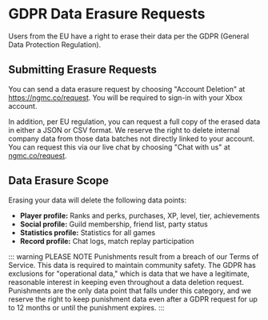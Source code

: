 # GDPR Data Erasure Requests

Users from the EU have a right to erase their data per the GDPR (General Data Protection Regulation).

## Submitting Erasure Requests

You can send a data erasure request by choosing "Account Deletion" at https://ngmc.co/request. You will be required to sign-in with your Xbox account.

In addition, per EU regulation, you can request a full copy of the erased data in either a JSON or CSV format. We reserve the right to delete internal company data from those data batches not directly linked to your account. You can request this via our live chat by choosing "Chat with us" at [ngmc.co/request](https://ngmc.co/request).

## Data Erasure Scope

Erasing your data will delete the following data points:

* **Player profile:** Ranks and perks, purchases, XP, level, tier, achievements
* **Social profile:** Guild membership, friend list, party status
* **Statistics profile:** Statistics for all games
* **Record profile:** Chat logs, match replay participation

::: warning PLEASE NOTE
Punishments result from a breach of our Terms of Service. This data is required to maintain community safety. The GDPR has exclusions for "operational data," which is data that we have a legitimate, reasonable interest in keeping even throughout a data deletion request. Punishments are the only data point that falls under this category, and we reserve the right to keep punishment data even after a GDPR request for up to 12 months or until the punishment expires.
:::
